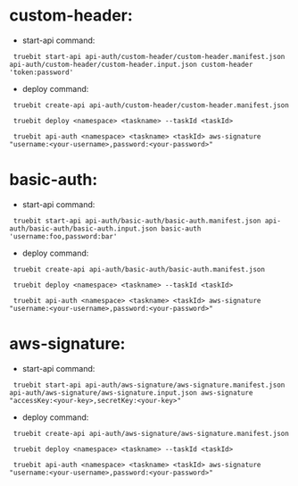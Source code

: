 
# custom-header:

* start-api command:
```
 truebit start-api api-auth/custom-header/custom-header.manifest.json api-auth/custom-header/custom-header.input.json custom-header 'token:password'
```

* deploy command:
```
 truebit create-api api-auth/custom-header/custom-header.manifest.json

 truebit deploy <namespace> <taskname> --taskId <taskId>

 truebit api-auth <namespace> <taskname> <taskId> aws-signature "username:<your-username>,password:<your-password>"
```

# basic-auth:

* start-api command:
```
 truebit start-api api-auth/basic-auth/basic-auth.manifest.json api-auth/basic-auth/basic-auth.input.json basic-auth 'username:foo,password:bar'
```

* deploy command:
```
 truebit create-api api-auth/basic-auth/basic-auth.manifest.json

 truebit deploy <namespace> <taskname> --taskId <taskId>

 truebit api-auth <namespace> <taskname> <taskId> aws-signature "username:<your-username>,password:<your-password>"
```

# aws-signature:

* start-api command:
```
 truebit start-api api-auth/aws-signature/aws-signature.manifest.json api-auth/aws-signature/aws-signature.input.json aws-signature "accessKey:<your-key>,secretKey:<your-key>"
```

* deploy command:
```
 truebit create-api api-auth/aws-signature/aws-signature.manifest.json

 truebit deploy <namespace> <taskname> --taskId <taskId>

 truebit api-auth <namespace> <taskname> <taskId> aws-signature "username:<your-username>,password:<your-password>"
```